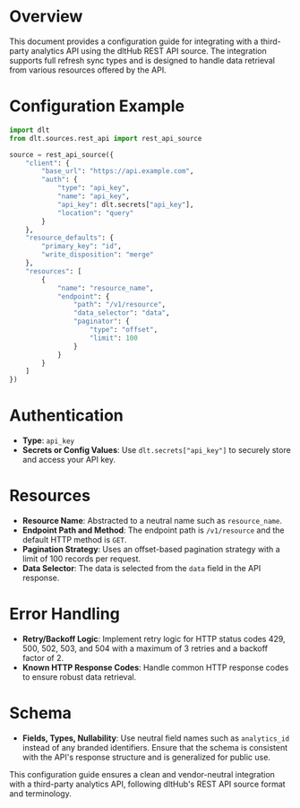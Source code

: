 # Overview

This document provides a configuration guide for integrating with a third-party analytics API using the dltHub REST API source. The integration supports full refresh sync types and is designed to handle data retrieval from various resources offered by the API.

# Configuration Example

```python
import dlt
from dlt.sources.rest_api import rest_api_source

source = rest_api_source({
    "client": {
        "base_url": "https://api.example.com",
        "auth": {
            "type": "api_key",
            "name": "api_key",
            "api_key": dlt.secrets["api_key"],
            "location": "query"
        }
    },
    "resource_defaults": {
        "primary_key": "id",
        "write_disposition": "merge"
    },
    "resources": [
        {
            "name": "resource_name",
            "endpoint": {
                "path": "/v1/resource",
                "data_selector": "data",
                "paginator": {
                    "type": "offset",
                    "limit": 100
                }
            }
        }
    ]
})
```

# Authentication

- **Type**: `api_key`
- **Secrets or Config Values**: Use `dlt.secrets["api_key"]` to securely store and access your API key.

# Resources

- **Resource Name**: Abstracted to a neutral name such as `resource_name`.
- **Endpoint Path and Method**: The endpoint path is `/v1/resource` and the default HTTP method is `GET`.
- **Pagination Strategy**: Uses an offset-based pagination strategy with a limit of 100 records per request.
- **Data Selector**: The data is selected from the `data` field in the API response.

# Error Handling

- **Retry/Backoff Logic**: Implement retry logic for HTTP status codes 429, 500, 502, 503, and 504 with a maximum of 3 retries and a backoff factor of 2.
- **Known HTTP Response Codes**: Handle common HTTP response codes to ensure robust data retrieval.

# Schema

- **Fields, Types, Nullability**: Use neutral field names such as `analytics_id` instead of any branded identifiers. Ensure that the schema is consistent with the API's response structure and is generalized for public use.

This configuration guide ensures a clean and vendor-neutral integration with a third-party analytics API, following dltHub's REST API source format and terminology.